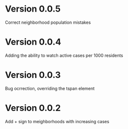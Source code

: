 # Version 0.0.5
Correct neighborhood population mistakes

# Version 0.0.4
Adding the ability to watch active cases per 1000 residents

# Version 0.0.3
 Bug ocrrection, overriding the tspan element 

# Version 0.0.2
Add + sign to meighborhoods with increasing cases
